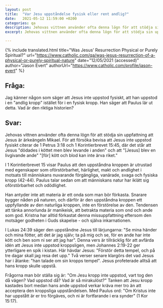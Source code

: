 ```yaml
---
layout: post
title:  "Var Jesu uppståndelse fysisk eller rent andlig?"
date:   2021-05-12 11:59:00 +0200
categories: qa
description: Jehovas vittnen använder ofta denna lögn för att stödja sin uppfattning att Jesus är ärkeängeln Mikael. För att försöka bevisa att Jesus inte uppstod fysiskt citerar de 1 Petrus 3:18 och 1 Korintierbrevet 15:45, där det står att Jesus "dödades i köttet men blev levande i anden" och att "[Jesus] blev en livgivande ande" "[för] kött och blod kan inte ärva riket."
excerpt: Jehovas vittnen använder ofta denna lögn för att stödja sin uppfattning att Jesus är ärkeängeln Mikael. För att försöka bevisa att Jesus inte uppstod fysiskt citerar de 1 Petrus 3:18 och 1 Korintierbrevet 15:45, där det står att Jesus "dödades i köttet men blev levande i anden" och att "[Jesus] blev en livgivande ande" "[för] kött och blod kan inte ärva riket."

---
```



{% include translated.html 
    title="Was Jesus’ Resurrection Physical or Purely Spiritual?"
    url="https://www.catholic.com/qa/was-jesus-resurrection-of-a-physical-or-purely-spiritual-nature"
     date="12/05/2021 (accessed)" 
    author="Jason Evert" 
    authorUrl="https://www.catholic.com/profile/jason-evert" 
%}

## Fråga:
Jag känner någon som säger att Jesus inte uppstod fysiskt, att han uppstod i en "andlig kropp" istället för i en fysisk kropp. Han säger att Paulus lär ut detta. Vad är den riktiga historien? 


## Svar:

Jehovas vittnen använder ofta denna lögn för att stödja sin uppfattning att Jesus är ärkeängeln Mikael. För att försöka bevisa att Jesus inte uppstod fysiskt citerar de 1 Petrus 3:18 och 1 Korintierbrevet 15:45, där det står att Jesus "dödades i köttet men blev levande i anden" och att "[Jesus] blev en livgivande ande" "[för] kött och blod kan inte ärva riket."

I 1 Korintierbrevet 15 visar Paulus att den uppståndna kroppen är utrustad med egenskaper som oförstörbarhet, härlighet, makt och andlighet i motsats till människans nuvarande förgängliga, vanärade, svaga och fysiska kropp (42-44). Paulus talar sedan om att människans natur har iklätt sig oförstörbarhet och odödlighet.

Han antyder inte att materia är ett onda som man bör förkasta. Snarare bygger nåden på naturen, och därför är den uppståndna kroppen ett uppfyllande av den naturliga kroppen, inte en förstörelse av den. Tendensen att tänka annorlunda är manikeisk, att betrakta materia som ond och ande som god. Kristna har alltid förkastat denna missuppfattning eftersom den motsäger godheten i Guds skapelse - och själva inkarnationen.

I Lukas 24:39 säger den uppståndne Jesus till lärjungarna: "Se mina händer och mina fötter, att det är jag själv; ta på mig och se, för en ande har inte kött och ben som ni ser att jag har". Denna vers är tillräcklig för att avfärda idén att Jesus inte uppstod kroppsligen, men Johannes 2:19-22 ger ytterligare en spik i kistan. Här hävdar Jesus: "Förstör detta tempel, och på tre dagar skall jag resa det upp." Två verser senare klargörs det vad Jesus har i åtanke: "han talade om sin kropps tempel". Jesus profeterade alltså att hans kropp skulle uppstå.

Frågorna man bör ställa sig är: "Om Jesu kropp inte uppstod, vart tog den då vägen? Vad uppstod då? Vad är så mirakulöst?" Tanken att Jesu kropp kastades bort medan hans ande uppstod verkar kräva mer tro än att acceptera den kroppsliga uppståndelsen. Med Paulus ord: "Om Kristus inte har uppstått är er tro förgäves, och ni är fortfarande i era synder" (1 Kor 15:17).
